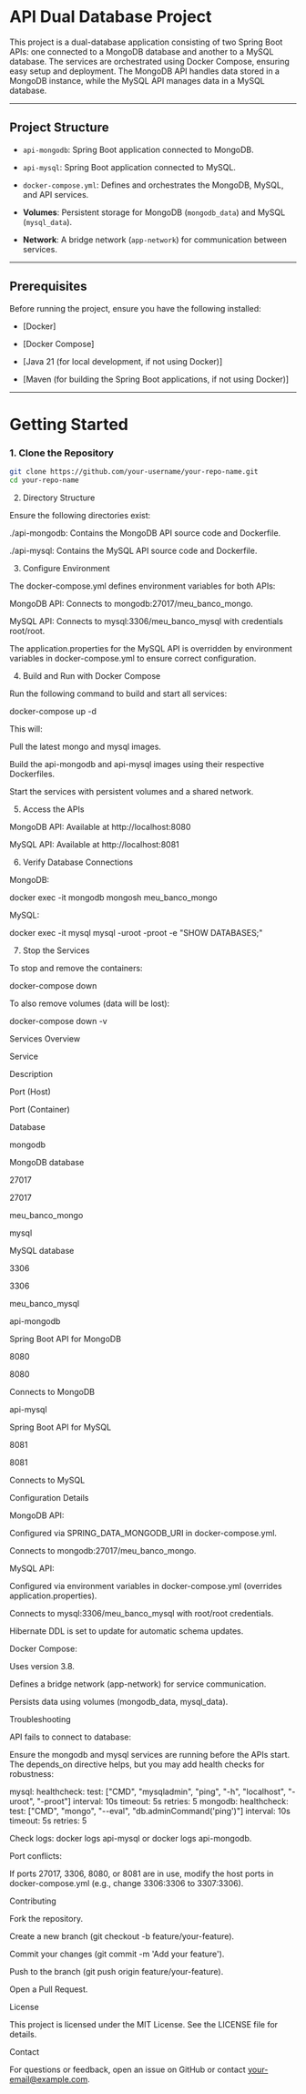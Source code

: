 # API Dual Database Project

This project is a dual-database application consisting of two Spring Boot APIs: one connected to a MongoDB database and another to a MySQL database. The services are orchestrated using Docker Compose, ensuring easy setup and deployment. The MongoDB API handles data stored in a MongoDB instance, while the MySQL API manages data in a MySQL database.

---

## Project Structure





- `api-mongodb`: Spring Boot application connected to MongoDB.



- `api-mysql`: Spring Boot application connected to MySQL.



- `docker-compose.yml`: Defines and orchestrates the MongoDB, MySQL, and API services.



- **Volumes**: Persistent storage for MongoDB (`mongodb_data`) and MySQL (`mysql_data`).



- **Network**: A bridge network (`app-network`) for communication between services.


---

## Prerequisites

Before running the project, ensure you have the following installed:





- [Docker]



- [Docker Compose]



- [Java 21 (for local development, if not using Docker)]



- [Maven (for building the Spring Boot applications, if not using Docker)]

---

# Getting Started

### 1. Clone the Repository

```bash
git clone https://github.com/your-username/your-repo-name.git
cd your-repo-name
```

2. Directory Structure

Ensure the following directories exist:





./api-mongodb: Contains the MongoDB API source code and Dockerfile.



./api-mysql: Contains the MySQL API source code and Dockerfile.

3. Configure Environment

The docker-compose.yml defines environment variables for both APIs:





MongoDB API: Connects to mongodb:27017/meu_banco_mongo.



MySQL API: Connects to mysql:3306/meu_banco_mysql with credentials root/root.

The application.properties for the MySQL API is overridden by environment variables in docker-compose.yml to ensure correct configuration.

4. Build and Run with Docker Compose

Run the following command to build and start all services:

docker-compose up -d

This will:





Pull the latest mongo and mysql images.



Build the api-mongodb and api-mysql images using their respective Dockerfiles.



Start the services with persistent volumes and a shared network.

5. Access the APIs





MongoDB API: Available at http://localhost:8080



MySQL API: Available at http://localhost:8081

6. Verify Database Connections





MongoDB:

docker exec -it mongodb mongosh meu_banco_mongo



MySQL:

docker exec -it mysql mysql -uroot -proot -e "SHOW DATABASES;"

7. Stop the Services

To stop and remove the containers:

docker-compose down

To also remove volumes (data will be lost):

docker-compose down -v

Services Overview







Service



Description



Port (Host)



Port (Container)



Database





mongodb



MongoDB database



27017



27017



meu_banco_mongo





mysql



MySQL database



3306



3306



meu_banco_mysql





api-mongodb



Spring Boot API for MongoDB



8080



8080



Connects to MongoDB





api-mysql



Spring Boot API for MySQL



8081



8081



Connects to MySQL

Configuration Details





MongoDB API:





Configured via SPRING_DATA_MONGODB_URI in docker-compose.yml.



Connects to mongodb:27017/meu_banco_mongo.



MySQL API:





Configured via environment variables in docker-compose.yml (overrides application.properties).



Connects to mysql:3306/meu_banco_mysql with root/root credentials.



Hibernate DDL is set to update for automatic schema updates.



Docker Compose:





Uses version 3.8.



Defines a bridge network (app-network) for service communication.



Persists data using volumes (mongodb_data, mysql_data).

Troubleshooting





API fails to connect to database:





Ensure the mongodb and mysql services are running before the APIs start. The depends_on directive helps, but you may add health checks for robustness:

mysql:
  healthcheck:
    test: ["CMD", "mysqladmin", "ping", "-h", "localhost", "-uroot", "-proot"]
    interval: 10s
    timeout: 5s
    retries: 5
mongodb:
  healthcheck:
    test: ["CMD", "mongo", "--eval", "db.adminCommand('ping')"]
    interval: 10s
    timeout: 5s
    retries: 5



Check logs: docker logs api-mysql or docker logs api-mongodb.



Port conflicts:





If ports 27017, 3306, 8080, or 8081 are in use, modify the host ports in docker-compose.yml (e.g., change 3306:3306 to 3307:3306).

Contributing





Fork the repository.



Create a new branch (git checkout -b feature/your-feature).



Commit your changes (git commit -m 'Add your feature').



Push to the branch (git push origin feature/your-feature).



Open a Pull Request.

License

This project is licensed under the MIT License. See the LICENSE file for details.

Contact

For questions or feedback, open an issue on GitHub or contact your-email@example.com.
